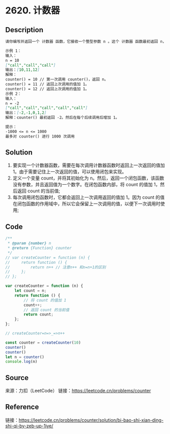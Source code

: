 # 2620. 计数器

## Description

```Markdown
请你编写并返回一个 计数器 函数，它接收一个整型参数 n 。这个 计数器 函数最初返回 n，每次调用它时返回前一个值加 1 的值 ( n ,  n + 1 ,  n + 2 ，等等)。

示例 1：
输入：
n = 10
["call","call","call"]
输出：[10,11,12]
解释：
counter() = 10 // 第一次调用 counter()，返回 n。
counter() = 11 // 返回上次调用的值加 1。
counter() = 12 // 返回上次调用的值加 1。
示例 2：
输入：
n = -2
["call","call","call","call","call"]
输出：[-2,-1,0,1,2]
解释：counter() 最初返回 -2。然后在每个后续调用后增加 1。

提示：
-1000 <= n <= 1000
最多对 counter() 进行 1000 次调用
```

## Solution

1. 要实现一个计数器函数，需要在每次调用计数器函数时返回上一次返回的值加 1。由于需要记住上一次返回的值，可以使用闭包来实现。
2. 定义一个变量 count，并将其初始化为 n。然后，返回一个闭包函数，该函数没有参数，并且返回值为一个数字。在闭包函数内部，将 count 的值加 1，然后返回 count 的当前值;
3. 每次调用闭包函数时，它都会返回上一次调用返回的值加 1。因为 count 的值在闭包函数的作用域中，所以它会保留上一次调用的值，以便下一次调用时使用;

## Code

```JavaScript
/**
 * @param {number} n
 * @return {Function} counter
 */
// var createCounter = function (n) {
//     return function () {
//         return n++ // 注意n++ 和n=n+1的区别
//     };
// };

var createCounter = function (n) {
    let count = n;
    return function () {
        // 将 count 的值加 1
        count++;
        // 返回 count 的当前值
        return count;
    };
};

// createCounter=n=>_=>n++

const counter = createCounter(10)
counter()
counter()
let n = counter()
console.log(n)
```

## Source

来源：力扣（LeetCode）
链接：https://leetcode.cn/problems/counter

## Reference

链接：https://leetcode.cn/problems/counter/solution/bi-bao-shi-xian-ding-shi-qi-by-zeb-up-1iye/
